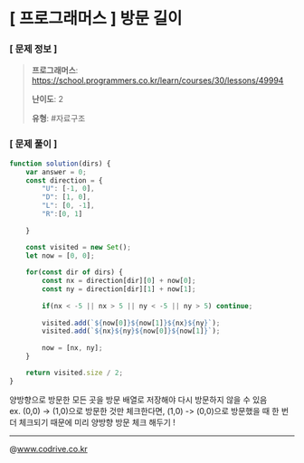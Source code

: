 # [ 프로그래머스 ] 방문 길이

### [ 문제 정보 ]
> **프로그래머스**: https://school.programmers.co.kr/learn/courses/30/lessons/49994
> 
> **난이도**: 2
>
> **유형**: #자료구조


### [ 문제 풀이 ]
```JavaScript
function solution(dirs) {
    var answer = 0;
    const direction = {
        "U": [-1, 0],
        "D": [1, 0],
        "L": [0, -1],
        "R":[0, 1]
        
    }

    const visited = new Set();
    let now = [0, 0];
    
    for(const dir of dirs) {
        const nx = direction[dir][0] + now[0];
        const ny = direction[dir][1] + now[1];
        
        if(nx < -5 || nx > 5 || ny < -5 || ny > 5) continue;
        
        visited.add(`${now[0]}${now[1]}${nx}${ny}`);
        visited.add(`${nx}${ny}${now[0]}${now[1]}`);
        
        now = [nx, ny];
    }

    return visited.size / 2;
}
```
양방향으로 방문한 모든 곳을 방문 배열로 저장해야 다시 방문하지 않을 수 있음<br>ex. (0,0) -> (1,0)으로 방문한 것만 체크한다면, (1,0) -> (0,0)으로 방문했을 때 한 번 더 체크되기 때문에 미리 양방향 방문 체크 해두기 !


---
@www.codrive.co.kr